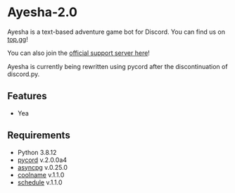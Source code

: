 # Ayesha-2.0

Ayesha is a text-based adventure game bot for Discord. You can find us on [top.gg](https://top.gg/bot/767234703161294858)!

You can also join the [official support server here](https://discord.gg/FRTTARhN44)!


Ayesha is currently being rewritten using pycord after the discontinuation of discord.py.

## Features
- Yea

## Requirements
- Python 3.8.12
- [pycord](https://pypi.org/project/py-cord/) v.2.0.0a4
- [asyncpg](https://pypi.org/project/asyncpg/) v.0.25.0
- [coolname](https://pypi.org/project/coolname/) v.1.1.0
- [schedule](https://pypi.org/project/schedule/) v.1.1.0
